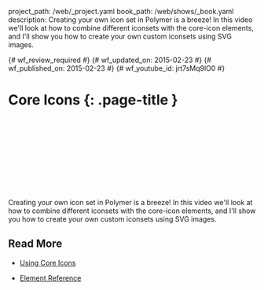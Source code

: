 project_path: /web/_project.yaml
book_path: /web/shows/_book.yaml
description: Creating your own icon set in Polymer is a breeze! In this video we'll look at how to combine different iconsets with the core-icon elements, and I'll show you how to create your own custom iconsets using SVG images.

{# wf_review_required #}
{# wf_updated_on: 2015-02-23 #}
{# wf_published_on: 2015-02-23 #}
{# wf_youtube_id: jrt7sMq9lO0 #}

# Core Icons {: .page-title }


<div class="video-wrapper">
  <iframe class="devsite-embedded-youtube-video" data-video-id="jrt7sMq9lO0"
          data-autohide="1" data-showinfo="0" frameborder="0" allowfullscreen>
  </iframe>
</div>


Creating your own icon set in Polymer is a breeze! In this video we'll look at how to combine different iconsets with the core-icon elements, and I'll show you how to create your own custom iconsets using SVG images.

## Read More

- [Using Core Icons](https://www.polymer-project.org/0.5/docs/elements/icons.html)

- [Element Reference](https://www.polymer-project.org/0.5/docs/elements/#core-iconset-svg)
